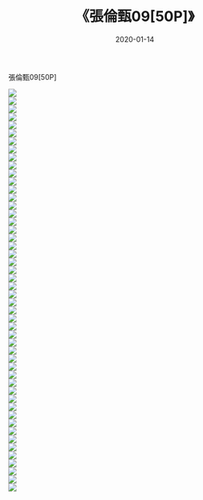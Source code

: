 ﻿---
layout: post
title:  《張倫甄09[50P]》
date:   2020-01-14
img: http://pic.660000.xyz/1:down/唯美/2020/張倫甄09[50P]/000.jpg
categories: [美女, 清纯, 唯美]
---

張倫甄09[50P]

  ![](http://pic.660000.xyz/1:down/唯美/2020/張倫甄09[50P]/001.jpg) <br> ![](http://pic.660000.xyz/1:down/唯美/2020/張倫甄09[50P]/002.jpg) <br> ![](http://pic.660000.xyz/1:down/唯美/2020/張倫甄09[50P]/003.jpg) <br> ![](http://pic.660000.xyz/1:down/唯美/2020/張倫甄09[50P]/004.jpg) <br> ![](http://pic.660000.xyz/1:down/唯美/2020/張倫甄09[50P]/005.jpg) <br> ![](http://pic.660000.xyz/1:down/唯美/2020/張倫甄09[50P]/006.jpg) <br> ![](http://pic.660000.xyz/1:down/唯美/2020/張倫甄09[50P]/007.jpg) <br> ![](http://pic.660000.xyz/1:down/唯美/2020/張倫甄09[50P]/008.jpg) <br> ![](http://pic.660000.xyz/1:down/唯美/2020/張倫甄09[50P]/009.jpg) <br> ![](http://pic.660000.xyz/1:down/唯美/2020/張倫甄09[50P]/010.jpg) <br> ![](http://pic.660000.xyz/1:down/唯美/2020/張倫甄09[50P]/011.jpg) <br> ![](http://pic.660000.xyz/1:down/唯美/2020/張倫甄09[50P]/012.jpg) <br> ![](http://pic.660000.xyz/1:down/唯美/2020/張倫甄09[50P]/013.jpg) <br> ![](http://pic.660000.xyz/1:down/唯美/2020/張倫甄09[50P]/014.jpg) <br> ![](http://pic.660000.xyz/1:down/唯美/2020/張倫甄09[50P]/015.jpg) <br> ![](http://pic.660000.xyz/1:down/唯美/2020/張倫甄09[50P]/016.jpg) <br> ![](http://pic.660000.xyz/1:down/唯美/2020/張倫甄09[50P]/017.jpg) <br> ![](http://pic.660000.xyz/1:down/唯美/2020/張倫甄09[50P]/018.jpg) <br> ![](http://pic.660000.xyz/1:down/唯美/2020/張倫甄09[50P]/019.jpg) <br> ![](http://pic.660000.xyz/1:down/唯美/2020/張倫甄09[50P]/020.jpg) <br> ![](http://pic.660000.xyz/1:down/唯美/2020/張倫甄09[50P]/021.jpg) <br> ![](http://pic.660000.xyz/1:down/唯美/2020/張倫甄09[50P]/022.jpg) <br> ![](http://pic.660000.xyz/1:down/唯美/2020/張倫甄09[50P]/023.jpg) <br> ![](http://pic.660000.xyz/1:down/唯美/2020/張倫甄09[50P]/024.jpg) <br> ![](http://pic.660000.xyz/1:down/唯美/2020/張倫甄09[50P]/025.jpg) <br> ![](http://pic.660000.xyz/1:down/唯美/2020/張倫甄09[50P]/026.jpg) <br> ![](http://pic.660000.xyz/1:down/唯美/2020/張倫甄09[50P]/027.jpg) <br> ![](http://pic.660000.xyz/1:down/唯美/2020/張倫甄09[50P]/028.jpg) <br> ![](http://pic.660000.xyz/1:down/唯美/2020/張倫甄09[50P]/029.jpg) <br> ![](http://pic.660000.xyz/1:down/唯美/2020/張倫甄09[50P]/030.jpg) <br> ![](http://pic.660000.xyz/1:down/唯美/2020/張倫甄09[50P]/031.jpg) <br> ![](http://pic.660000.xyz/1:down/唯美/2020/張倫甄09[50P]/032.jpg) <br> ![](http://pic.660000.xyz/1:down/唯美/2020/張倫甄09[50P]/033.jpg) <br> ![](http://pic.660000.xyz/1:down/唯美/2020/張倫甄09[50P]/034.jpg) <br> ![](http://pic.660000.xyz/1:down/唯美/2020/張倫甄09[50P]/035.jpg) <br> ![](http://pic.660000.xyz/1:down/唯美/2020/張倫甄09[50P]/036.jpg) <br> ![](http://pic.660000.xyz/1:down/唯美/2020/張倫甄09[50P]/037.jpg) <br> ![](http://pic.660000.xyz/1:down/唯美/2020/張倫甄09[50P]/038.jpg) <br> ![](http://pic.660000.xyz/1:down/唯美/2020/張倫甄09[50P]/039.jpg) <br> ![](http://pic.660000.xyz/1:down/唯美/2020/張倫甄09[50P]/040.jpg) <br> ![](http://pic.660000.xyz/1:down/唯美/2020/張倫甄09[50P]/041.jpg) <br> ![](http://pic.660000.xyz/1:down/唯美/2020/張倫甄09[50P]/042.jpg) <br> ![](http://pic.660000.xyz/1:down/唯美/2020/張倫甄09[50P]/043.jpg) <br> ![](http://pic.660000.xyz/1:down/唯美/2020/張倫甄09[50P]/044.jpg) <br> ![](http://pic.660000.xyz/1:down/唯美/2020/張倫甄09[50P]/045.jpg) <br> ![](http://pic.660000.xyz/1:down/唯美/2020/張倫甄09[50P]/046.jpg) <br> ![](http://pic.660000.xyz/1:down/唯美/2020/張倫甄09[50P]/047.jpg) <br> ![](http://pic.660000.xyz/1:down/唯美/2020/張倫甄09[50P]/048.jpg) <br> ![](http://pic.660000.xyz/1:down/唯美/2020/張倫甄09[50P]/049.jpg) <br> ![](http://pic.660000.xyz/1:down/唯美/2020/張倫甄09[50P]/050.jpg) <br>